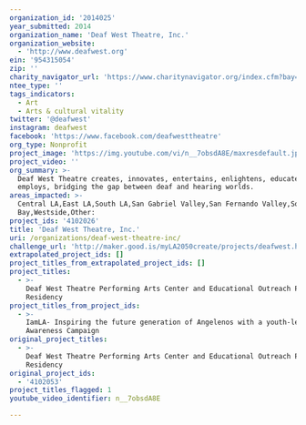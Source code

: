 ```yaml
---
organization_id: '2014025'
year_submitted: 2014
organization_name: 'Deaf West Theatre, Inc.'
organization_website:
  - 'http://www.deafwest.org'
ein: '954315054'
zip: ''
charity_navigator_url: 'https://www.charitynavigator.org/index.cfm?bay=search.profile&ein=954315054'
ntee_type: ''
tags_indicators:
  - Art
  - Arts & cultural vitality
twitter: '@deafwest'
instagram: deafwest
facebook: 'https://www.facebook.com/deafwesttheatre'
org_type: Nonprofit
project_image: 'https://img.youtube.com/vi/n__7obsdA8E/maxresdefault.jpg'
project_video: ''
org_summary: >-
  Deaf West Theatre creates, innovates, entertains, enlightens, educates,
  employs, bridging the gap between deaf and hearing worlds.
areas_impacted: >-
  Central LA,East LA,South LA,San Gabriel Valley,San Fernando Valley,South
  Bay,Westside,Other:
project_ids: '4102026'
title: 'Deaf West Theatre, Inc.'
uri: /organizations/deaf-west-theatre-inc/
challenge_url: 'http://maker.good.is/myLA2050create/projects/deafwest.html'
extrapolated_project_ids: []
project_titles_from_extrapolated_project_ids: []
project_titles:
  - >-
    Deaf West Theatre Performing Arts Center and Educational Outreach Program
    Residency
project_titles_from_project_ids:
  - >-
    IamLA- Inspiring the future generation of Angelenos with a youth-led STEAM
    Awareness Campaign
original_project_titles:
  - >-
    Deaf West Theatre Performing Arts Center and Educational Outreach Program
    Residency 
original_project_ids:
  - '4102053'
project_titles_flagged: 1
youtube_video_identifier: n__7obsdA8E

---
```

